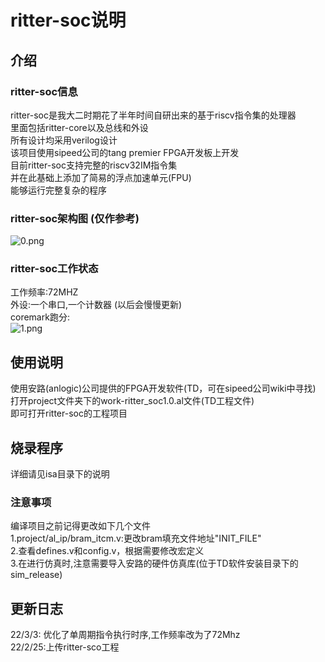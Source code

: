 # ritter-soc说明

## 介绍

### ritter-soc信息
ritter-soc是我大二时期花了半年时间自研出来的基于riscv指令集的处理器     
里面包括ritter-core以及总线和外设       
所有设计均采用verilog设计       
该项目使用sipeed公司的tang premier FPGA开发板上开发     
目前ritter-soc支持完整的riscv32IM指令集     
并在此基础上添加了简易的浮点加速单元(FPU)       
能够运行完整复杂的程序

### ritter-soc架构图 (仅作参考)
![0.png](https://s2.loli.net/2022/02/25/cmg9uCvsF3k8wBr.png)


### ritter-soc工作状态
工作频率:72MHZ      
外设:一个串口,一个计数器 (以后会慢慢更新)       
coremark跑分:       
![1.png](https://s2.loli.net/2022/03/03/b7jKDser5oBfO2l.png)


## 使用说明
使用安路(anlogic)公司提供的FPGA开发软件(TD，可在sipeed公司wiki中寻找)           
打开project文件夹下的work-ritter_soc1.0.al文件(TD工程文件)      
即可打开ritter-soc的工程项目        
## 烧录程序
详细请见isa目录下的说明     
### 注意事项
编译项目之前记得更改如下几个文件        
1.project/al_ip/bram_itcm.v:更改bram填充文件地址"INIT_FILE"     
2.查看defines.v和config.v，根据需要修改宏定义       
3.在进行仿真时,注意需要导入安路的硬件仿真库(位于TD软件安装目录下的sim_release)      

## 更新日志
22/3/3: 优化了单周期指令执行时序,工作频率改为了72Mhz         
22/2/25:上传ritter-sco工程
